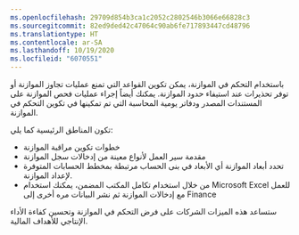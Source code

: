 ```yaml
---
ms.openlocfilehash: 29709d854b3ca1c2052c2802546b3066e66828c3
ms.sourcegitcommit: 82ed9ded42c47064c90ab6fe717893447cd48796
ms.translationtype: HT
ms.contentlocale: ar-SA
ms.lasthandoff: 10/19/2020
ms.locfileid: "6070551"
---
```

باستخدام التحكم في الموازنة، يمكن تكوين القواعد التي تمنع عمليات تجاوز الموازنة أو توفر تحذيرات عند استيفاء حدود الموازنة. يمكنك أيضاً إجراء عمليات فحص الموازنة على المستندات المصدر ودفاتر يومية المحاسبة التي تم تمكينها في تكوين التحكم في الموازنة.

تكون المناطق الرئيسية كما يلي:

-   خطوات تكوين مراقبة الموازنة
-   مقدمة سير العمل لأنواع معينة من إدخالات سجل الموازنة
-   تحدد أبعاد الموازنة أي الأبعاد في بنى الحساب مرتبطة بمخطط الحسابات المتوفرة لإعداد الموازنة.
-   من خلال استخدام تكامل المكتب المضمن، يمكنك استخدام Microsoft Excel للعمل مع إدخالات الموازنة ثم نشر البيانات مره أخرى إلى Finance

ستساعد هذه الميزات الشركات على فرض التحكم في الموازنة وتحسين كفاءة الأداء الإنتاجي للأهداف المالية.
